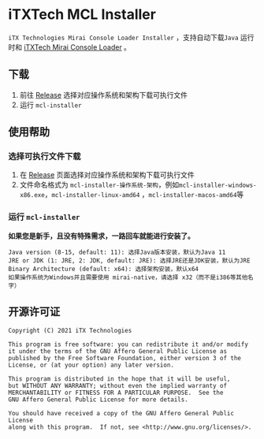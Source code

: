 # iTXTech MCL Installer

`iTX Technologies Mirai Console Loader Installer` ，支持自动下载`Java`
运行时和 [iTXTech Mirai Console Loader](https://github.com/iTXTech/mirai-console-loader) 。

## 下载

1. 前往 [Release](https://github.com/iTXTech/mcl-installer/release) 选择对应操作系统和架构下载可执行文件
2. 运行 `mcl-installer`

## 使用帮助

### 选择可执行文件下载

1. 在 [Release](https://github.com/iTXTech/mcl-installer/release) 页面选择对应操作系统和架构下载可执行文件
2. 文件命名格式为 `mcl-installer-操作系统-架构`，例如`mcl-installer-windows-x86.exe`，`mcl-installer-linux-amd64`
   ，`mcl-installer-macos-amd64`等

### 运行 `mcl-installer`

**如果您是新手，且没有特殊需求，一路回车就能进行安装了。**

```
Java version (8-15, default: 11): 选择Java版本安装，默认为Java 11
JRE or JDK (1: JRE, 2: JDK, default: JRE): 选择JRE还是JDK安装，默认为JRE
Binary Architecture (default: x64): 选择架构安装，默认x64
如果操作系统为Windows并且需要使用 mirai-native，请选择 x32（而不是i386等其他名字）
```

## 开源许可证

    Copyright (C) 2021 iTX Technologies

    This program is free software: you can redistribute it and/or modify
    it under the terms of the GNU Affero General Public License as
    published by the Free Software Foundation, either version 3 of the
    License, or (at your option) any later version.

    This program is distributed in the hope that it will be useful,
    but WITHOUT ANY WARRANTY; without even the implied warranty of
    MERCHANTABILITY or FITNESS FOR A PARTICULAR PURPOSE.  See the
    GNU Affero General Public License for more details.

    You should have received a copy of the GNU Affero General Public License
    along with this program.  If not, see <http://www.gnu.org/licenses/>.
